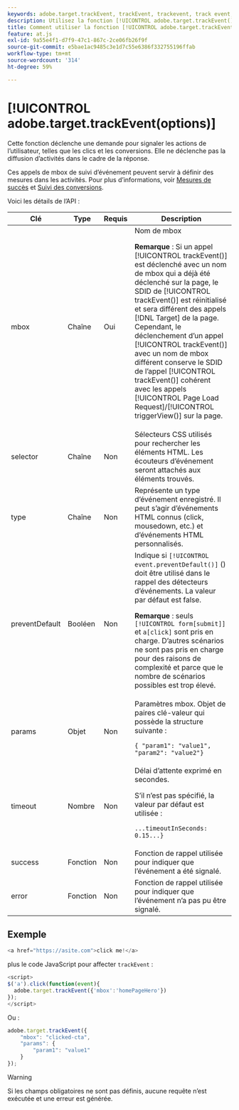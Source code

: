 ```yaml
---
keywords: adobe.target.trackEvent, trackEvent, trackevent, track event, at.js, fonctions, function, protectDefault, preventdefault, empêcher la valeur par défaut, adobe.target.trackEvent
description: Utilisez la fonction [!UICONTROL adobe.target.trackEvent()] de la bibliothèque JavaScript  [!DNL Adobe Target] at.js pour déclencher une requête de création de rapports sur les actions des utilisateurs, telles que les clics et les conversions sur votre site.
title: Comment utiliser la fonction [!UICONTROL adobe.target.trackEvent()] ?
feature: at.js
exl-id: 9a55e4f1-d7f9-47c1-867c-2ce06fb26f9f
source-git-commit: e5bae1ac9485c3e1d7c55e6386f332755196ffab
workflow-type: tm+mt
source-wordcount: '314'
ht-degree: 59%

---
```


# [!UICONTROL adobe.target.trackEvent(options)]

Cette fonction déclenche une demande pour signaler les actions de l’utilisateur, telles que les clics et les conversions. Elle ne déclenche pas la diffusion d’activités dans le cadre de la réponse.

Ces appels de mbox de suivi d’événement peuvent servir à définir des mesures dans les activités. Pour plus d’informations, voir [Mesures de succès](https://experienceleague.adobe.com/docs/target/using/activities/success-metrics/success-metrics.html) et [Suivi des conversions](../how-to-deployatjs/implement-target-without-a-tag-manager.md#track-conversions).

Voici les détails de l’API :

| Clé | Type | Requis | Description |
|--- |--- |--- |--- |
| mbox | Chaîne | Oui | Nom de mbox<P>**Remarque** : Si un appel [!UICONTROL trackEvent()] est déclenché avec un nom de mbox qui a déjà été déclenché sur la page, le SDID de [!UICONTROL trackEvent()] est réinitialisé et sera différent des appels [!DNL Target] de la page. Cependant, le déclenchement d’un appel [!UICONTROL trackEvent()] avec un nom de mbox différent conserve le SDID de l’appel [!UICONTROL trackEvent()] cohérent avec les appels [!UICONTROL Page Load Request]/[!UICONTROL triggerView()] sur la page. |
| selector | Chaîne | Non | Sélecteurs CSS utilisés pour rechercher les éléments HTML. Les écouteurs d’événement seront attachés aux éléments trouvés. |
| type | Chaîne | Non | Représente un type d’événement enregistré. Il peut s’agir d’événements HTML connus (click, mousedown, etc.) et d’événements HTML personnalisés. |
| preventDefault | Booléen | Non | Indique si `[!UICONTROL event.preventDefault()]` () doit être utilisé dans le rappel des détecteurs d’événements. La valeur par défaut est false.<P>**Remarque** : seuls `[!UICONTROL form[submit]]` et `a[click]` sont pris en charge. D’autres scénarios ne sont pas pris en charge pour des raisons de complexité et parce que le nombre de scénarios possibles est trop élevé. |
| params | Objet | Non | Paramètres mbox. Objet de paires clé-valeur qui possède la structure suivante :<P>`{ "param1": "value1", "param2": "value2"}` |
| timeout | Nombre | Non | Délai d’attente exprimé en secondes.<P>S’il n’est pas spécifié, la valeur par défaut est utilisée :<P>`...timeoutInSeconds: 0.15...}` |
| success | Fonction | Non | Fonction de rappel utilisée pour indiquer que l’événement a été signalé. |
| error | Fonction | Non | Fonction de rappel utilisée pour indiquer que l’événement n’a pas pu être signalé. |

## Exemple

```javascript {line-numbers="true"}
<a href="https://asite.com">click me!</a> 
```

plus le code JavaScript pour affecter `trackEvent` :

```javascript {line-numbers="true"}
<script> 
$('a').click(function(event){ 
  adobe.target.trackEvent({'mbox':'homePageHero'}) 
}); 
</script> 
```

Ou :

```javascript {line-numbers="true"}
adobe.target.trackEvent({ 
    "mbox": "clicked-cta", 
    "params": { 
        "param1": "value1" 
    } 
});
```

>[!WARNING]
>
>Si les champs obligatoires ne sont pas définis, aucune requête n’est exécutée et une erreur est générée.
